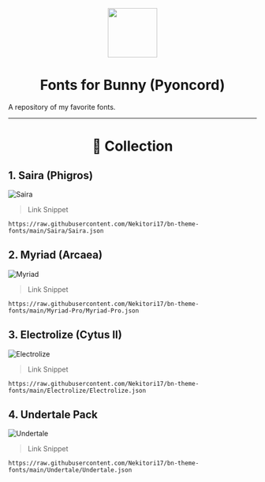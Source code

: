 <div align="center">
    <img src="https://img.icons8.com/external-justicon-lineal-color-justicon/512/external-font-creativity-and-design-justicon-lineal-color-justicon.png" width="100" />
    <h1 align="center">Fonts for Bunny (Pyoncord)</h1>
</div>

<p>A repository of my favorite fonts.</p>

<hr>

<h1 align="center">📑 Collection

## 1. Saira (Phigros)
  ![Saira](https://raw.githubusercontent.com/Nekitori17/bn-theme-fonts/main/assets/Saira.png)
  > Link Snippet
  ```
  https://raw.githubusercontent.com/Nekitori17/bn-theme-fonts/main/Saira/Saira.json
  ```
  
## 2. Myriad (Arcaea)
  ![Myriad](https://raw.githubusercontent.com/Nekitori17/bn-theme-fonts/main/assets/Myriad-Pro.png)
  > Link Snippet
  ```
  https://raw.githubusercontent.com/Nekitori17/bn-theme-fonts/main/Myriad-Pro/Myriad-Pro.json
  ```
  
## 3. Electrolize (Cytus II)
  ![Electrolize](https://raw.githubusercontent.com/Nekitori17/bn-theme-fonts/main/assets/Electrolize.png)
  > Link Snippet
  ```
  https://raw.githubusercontent.com/Nekitori17/bn-theme-fonts/main/Electrolize/Electrolize.json
  ```
  
## 4. Undertale Pack
  ![Undertale](https://raw.githubusercontent.com/Nekitori17/bn-theme-fonts/main/assets/Undertale.png)
  > Link Snippet
  ```
  https://raw.githubusercontent.com/Nekitori17/bn-theme-fonts/main/Undertale/Undertale.json
  ```